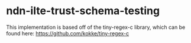 # ndn-ilte-trust-schema-testing

This implementation is based off of the tiny-regex-c library, which can be found here: https://github.com/kokke/tiny-regex-c
